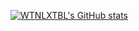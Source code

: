 [![WTNLXTBL's GitHub stats](https://readme-stats-sand-five.vercel.app/api?username=WTNLXTBL)](https://github.com/WTNLXTBL/Readme-Stats)

<!---
WTNLXTBL/WTNLXTBL is a ✨ special ✨ repository because its `README.md` (this file) appears on your GitHub profile.
You can click the Preview link to take a look at your changes.
--->
